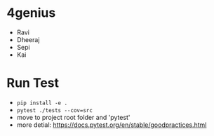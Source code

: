 # 4genius
- Ravi
- Dheeraj
- Sepi
- Kai

# Run Test
* `pip install -e .`
* `pytest ./tests --cov=src`
* move to project root folder and 'pytest'
* more detial: https://docs.pytest.org/en/stable/goodpractices.html
